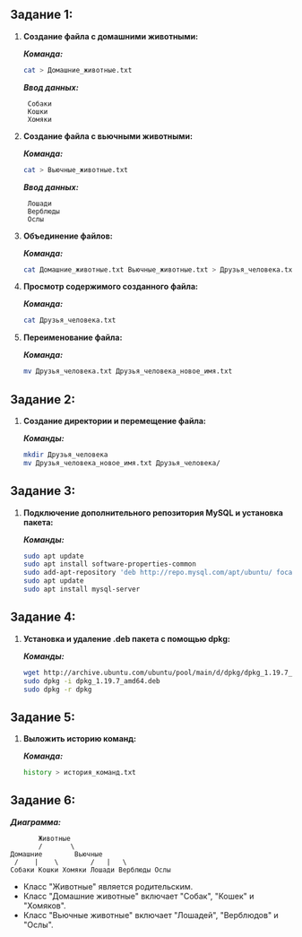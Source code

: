 ## Задание 1:

1. **Создание файла с домашними животными:**

   **_Команда:_**

   ```bash
   cat > Домашние_животные.txt
   ```

   **_Ввод данных:_**

   ```
    Собаки
    Кошки
    Хомяки
   ```

2. **Создание файла с вьючными животными:**

   **_Команда:_**

   ```bash
   cat > Вьючные_животные.txt
   ```

   **_Ввод данных:_**

   ```
    Лошади
    Верблюды
    Ослы
   ```

3. **Объединение файлов:**

   **_Команда:_**

   ```bash
   cat Домашние_животные.txt Вьючные_животные.txt > Друзья_человека.txt
   ```

4. **Просмотр содержимого созданного файла:**

   **_Команда:_**

   ```bash
   cat Друзья_человека.txt
   ```

5. **Переименование файла:**

   **_Команда:_**

   ```bash
   mv Друзья_человека.txt Друзья_человека_новое_имя.txt
   ```

## Задание 2:

1. **Создание директории и перемещение файла:**

   **_Команды:_**

   ```bash
   mkdir Друзья_человека
   mv Друзья_человека_новое_имя.txt Друзья_человека/
   ```

## Задание 3:

1.  **Подключение дополнительного репозитория MySQL и установка пакета:**

    **_Команды:_**

    ```bash
    sudo apt update
    sudo apt install software-properties-common
    sudo add-apt-repository 'deb http://repo.mysql.com/apt/ubuntu/ focal mysql-8.0'
    sudo apt update
    sudo apt install mysql-server
    ```

## Задание 4:

1.  **Установка и удаление .deb пакета с помощью dpkg:**

    **_Команды:_**

    ```bash
    wget http://archive.ubuntu.com/ubuntu/pool/main/d/dpkg/dpkg_1.19.7_amd64.deb
    sudo dpkg -i dpkg_1.19.7_amd64.deb
    sudo dpkg -r dpkg
    ```

## Задание 5:
1. **Выложить историю команд:**

   **_Команда:_**

   ```bash
   history > история_команд.txt
   ```

## Задание 6:
 **_Диаграмма:_**

   ```
          Животные
          /       \
   Домашние        Вьючные
    /    |    \        /   |   \
Собаки Кошки Хомяки Лошади Верблюды Ослы
   ```
* Класс "Животные" является родительским.
* Класс "Домашние животные" включает "Собак", "Кошек" и "Хомяков".
* Класс "Вьючные животные" включает "Лошадей", "Верблюдов" и "Ослы".